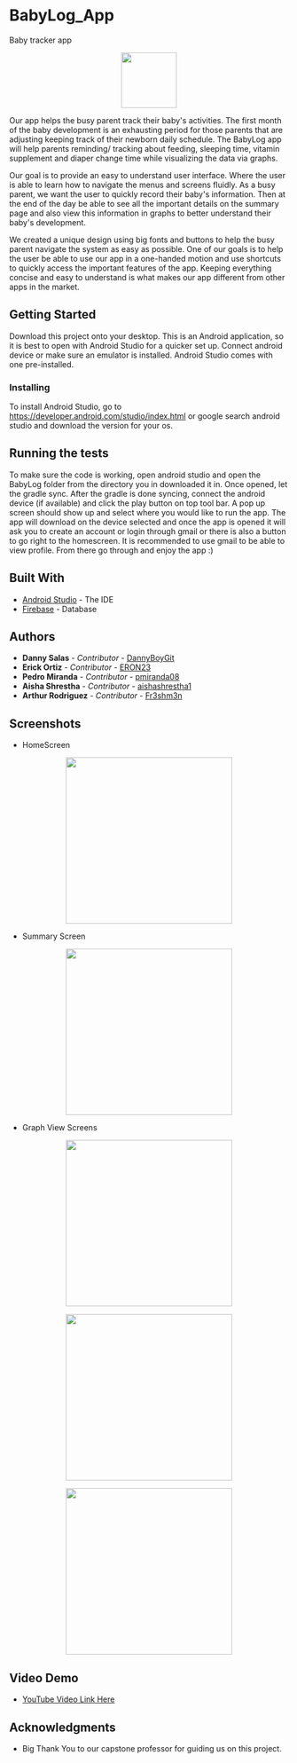 # BabyLog_App
Baby tracker app

<p align="center">
  <img src="https://user-images.githubusercontent.com/19144547/40563485-8780928c-602a-11e8-9a99-650c474a8afa.png" width="100"/>
</p>

Our app helps the busy parent track their baby's activities. The first month of the baby development is an exhausting period for those parents that are adjusting keeping track of their newborn daily schedule. The BabyLog app will help parents reminding/ tracking about feeding, sleeping time, vitamin supplement and diaper change time while visualizing the data via graphs.

Our goal is to provide an easy to understand user interface. Where the user is able to learn how to navigate the menus and screens fluidly. As a busy parent, we want the user to quickly record their baby's information. Then at the end of the day be able to see all the important details on the summary page and also view this information in graphs to better understand their baby's development.

We created a unique design using big fonts and buttons to help the busy parent navigate the system as easy as possible. One of our goals is to help the user be able to use our app in a one-handed motion and use shortcuts to quickly access the important features of the app. Keeping everything concise and easy to understand is what makes our app different from other apps in the market.

## Getting Started
Download this project onto your desktop. This is an Android application, so it is best to open with Android Studio for a quicker set up. Connect android device or make sure an emulator is installed. Android Studio comes with one pre-installed.

### Installing

To install Android Studio, go to https://developer.android.com/studio/index.html or google search android studio and download the version for your os.


## Running the tests

To make sure the code is working, open android studio and open the BabyLog folder from the directory you in downloaded it in. Once opened, let the gradle sync. After the gradle is done syncing, connect the android device (if available) and click the play button on top tool bar. A pop up screen should show up and select where you would like to run the app. The app will download on the device selected and once the app is opened it will ask you to create an account or login through gmail or there is also a button to go right to the homescreen. It is recommended to use gmail to be able to view profile. From there go through and enjoy the app :)

## Built With

* [Android Studio](https://developer.android.com/studio/index.html) - The IDE
* [Firebase](https://firebase.google.com/) - Database

## Authors

* **Danny Salas** - *Contributor* - [DannyBoyGit](https://github.com/DannyBoiGit)
* **Erick Ortiz** - *Contributor* - [ERON23](https://github.com/ERON23)
* **Pedro Miranda** - *Contributor* - [pmiranda08](https://github.com/pmiranda08)
* **Aisha Shrestha** - *Contributor* - [aishashrestha1](https://github.com/aishashrestha1)
* **Arthur Rodriguez** - *Contributor* - [Fr3shm3n](https://github.com/Fr3shm3n)


## Screenshots

* HomeScreen
<p align="center">
  <img src="https://user-images.githubusercontent.com/19144547/40564548-bba6cb40-602e-11e8-8f67-6f96ca2ca691.png" width="300"/>
</p>

* Summary Screen
<p align="center">
  <img src="https://user-images.githubusercontent.com/19144547/40564582-cfe89b9c-602e-11e8-90fd-c13fdfea97ff.png" width="300"/>
</p>

* Graph View Screens
<p align="center">
  <img src="https://user-images.githubusercontent.com/19144547/40564607-e9322f96-602e-11e8-914b-49bed4022521.png" width="300"/>
</p>

<p align="center">
  <img src="https://user-images.githubusercontent.com/19144547/40564616-f307dd9a-602e-11e8-8508-012a1b966c72.png" width="300"/>
</p>

<p align="center">
  <img src="https://user-images.githubusercontent.com/19144547/40564636-01d6a3c4-602f-11e8-80ae-9b46fdd1c3d3.png" width="300"/>
</p>


## Video Demo

* [YouTube Video Link Here](https://www.youtube.com/watch?v=dazFfhWnpk8&t=11s)

## Acknowledgments

* Big Thank You to our capstone professor for guiding us on this project. 
